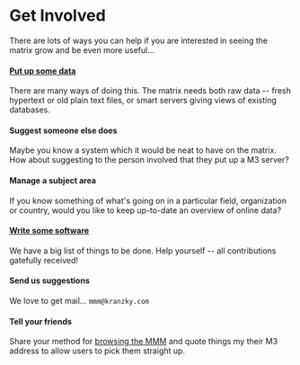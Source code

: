 # Get Involved

There are lots of ways you can help if you are interested in seeing the matrix grow and be even more useful...

#### [Put up some data](technical-details.md)
There are many ways of doing this. The matrix needs both raw data -- fresh hypertext or old plain text files, or smart servers giving views of existing databases.

#### Suggest someone else does
Maybe you know a system which it would be neat to have on the matrix. How about suggesting to the person involved that they put up a M3 server?

#### Manage a subject area
If you know something of what's going on in a particular field, organization or country, would you like to keep up-to-date an overview of online data?

#### [Write some software](getting-code.md)
We have a big list of things to be done. Help yourself -- all contributions gatefully received!

#### Send us suggestions
We love to get mail... `mmm@kranzky.com`

#### Tell your friends
Share your method for [browsing the MMM](software-products.md) and quote things my their M3 address to allow users to pick them straight up.

